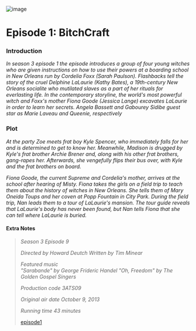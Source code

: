  

![image](https://github.com/user-attachments/assets/6b471346-18bc-45be-ab74-ecbe2152b701)

# Episode 1: BitchCraft # 


### Introduction

*In season 3 episode 1 the episode introduces a group of four young witches who are given instructions on how to use their powers at a boarding school in New Orleans run by Cordelia Foxx (Sarah Paulson). Flashbacks tell the story of the cruel Delphine LaLaurie (Kathy Bates), a 19th-century New Orleans socialite who mutilated slaves as a part of her rituals for everlasting life. In the contemporary storyline, the world's most powerful witch and Foxx's mother Fiona Goode (Jessica Lange) excavates LaLaurie in order to learn her secrets. Angela Bassett and Gabourey Sidibe guest star as Marie Laveau and Queenie, respectively* 

### Plot

*At the party Zoe meets frat boy Kyle Spencer, who immediately falls for her and is determined to get to know her. Meanwhile, Madison is drugged by Kyle's frat brother Archie Brener and, along with his other frat brothers, gang-rapes her. Afterwards, she vengefully flips their bus over, with Kyle and the frat brothers on board.*

*Fiona Goode, the current Supreme and Cordelia's mother, arrives at the school after hearing of Misty. Fiona takes the girls on a field trip to teach them about the history of witches in New Orleans. She tells them of Mary Oneida Toups and her coven at Popp Fountain in City Park. During the field trip, Nan leads them to a tour of LaLaurie's mansion. The tour guide reveals that LaLaurie's body has never been found, but Nan tells Fiona that she can tell where LaLaurie is buried.*

#### Extra Notes

> *Season 3
Episode 9*
>
> *Directed by	Howard Deutch
Written by	Tim Minear*
>
> *Featured music	
"Sarabande" by George Frideric Handel
"Oh, Freedom" by The Golden Gospel Singers*
>
> *Production code	3ATS09*
>
> *Original air date	October 9, 2013*
>
> *Running time	43 minutes*
>
>
>  [episode1](episode2.md)
